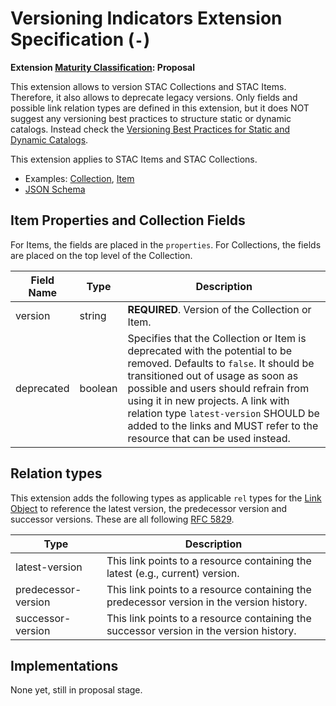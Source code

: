 # Versioning Indicators Extension Specification (`-`)

**Extension [Maturity Classification](../README.md#extension-maturity): Proposal**

This extension allows to version STAC Collections and STAC Items. Therefore, it also allows to deprecate legacy versions. Only fields and possible link relation types are defined in this extension, but it does NOT suggest any versioning best practices to structure static or dynamic catalogs. Instead check the [Versioning Best Practices for Static and Dynamic Catalogs](../../best-practices.md).

This extension applies to STAC Items and STAC Collections.

- Examples: [Collection](examples/collection.json), [Item](examples/item.json)
- [JSON Schema](json-schema/schema.json)

## Item Properties and Collection Fields

For Items, the fields are placed in the `properties`. For Collections, the fields are placed on the top level of the Collection.

| Field Name | Type    | Description |
| ---------- | ------- | ----------- |
| version    | string  | **REQUIRED**. Version of the Collection or Item. |
| deprecated | boolean | Specifies that the Collection or Item is deprecated with the potential to be removed. Defaults to `false`. It should be transitioned out of usage as soon as possible and users should refrain from using it in new projects. A link with relation type `latest-version` SHOULD be added to the links and MUST refer to the resource that can be used instead. |

## Relation types

This extension adds the following types as applicable `rel` types for the [Link Object](../../item-spec/item-spec.md#link-object) to reference the latest version, the predecessor version and successor versions. These are all following [RFC 5829](https://tools.ietf.org/html/rfc5829).

| Type                | Description |
| ------------------- | ----------- |
| latest-version      | This link points to a resource containing the latest (e.g., current) version. |
| predecessor-version | This link points to a resource containing the predecessor version in the version history. |
| successor-version   | This link points to a resource containing the successor version in the version history. |

## Implementations

None yet, still in proposal stage.